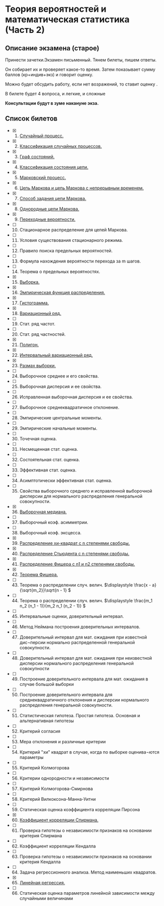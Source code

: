# Теория вероятностей и математическая статистика (Часть 2)

## Описание экзамена (старое)
Принести зачетки.Экзамен письменный. Тянем билеты, пишем ответы.

Он собирает их и проверяет какое-то время. Затем показывает сумму баллов (кр+индив+экз) и говорит оценку.

Можно будет обсудить работу, если нет возражений, то ставит оценку .

В билете будет 4 вопроса, и легкие, и сложные

**Консультации будут в зуме накануне экза.**

## Список билетов

- [x] 1. [Случайный процесс.](./question1/README.md)
- [x] 2. [Классификация случайных процессов.](./question2/README.md)
- [x] 3. [Граф состояний.](./question3/README.md)
- [x] 4. [Классификация состояния цепи.](./question4/README.md)
- [x] 5. [Марковский процесс.](./question5/README.md)
- [x] 6. [Цепь Маркова и цепь Маркова с непрерывным временем.](./question6/README.md)
- [x] 7. [Способ задания цепи Маркова.](./question7/README.md)
- [x] 8. [Однородные цепи Маркова.](./question8/README.md)
- [x] 9. [Переходные вероятности.](./question9/README.md)
- [ ] 10.	Стационарное распределение для цепей Маркова.
- [ ] 11. Условия существования стационарного режима.
- [ ] 12.	Правило поиска предельных вероятностей.
- [ ] 13.	Формула нахождения вероятности перехода за  m шагов.
- [ ] 14.	Теорема о предельных вероятностях.
- [x] 15.	[Выборка.](./question15/README.md)
- [x] 16.	[Эмпирическая функция распределения.](./question16/README.md)
- [x] 17.	[Гистограмма.](./question17/README.md)
- [x] 18.	[Вариационный ряд.](./question18/README.md)
- [ ] 19.	Стат. ряд частот.
- [ ] 20.	Стат. ряд частностей.
- [x] 21.	[Полигон.](./question21/README.md)
- [x] 22.	[Интервальный вариационный ряд.](./question22/README.md)
- [x] 23.	[Размах выборки.](./question23/README.md)
- [ ] 24.	Выборочное среднее и его свойства.
- [ ] 25.	Выборочная дисперсия и ее свойства.
- [ ] 26.	Исправленная выборочная дисперсия и ее свойства.
- [ ] 27.	Выборочное среднеквадратичное отклонение.
- [ ] 28.	Эмпирические центральные моменты. 
- [ ] 29.	Эмпирические начальные моменты.
- [ ] 30.	Точечная оценка.
- [ ] 31.	Несмещенная стат. оценка.
- [ ] 32.	Состоятельная стат. оценка.
- [ ] 33.	Эффективная стат. оценка.
- [ ] 34.	Асимптотически эффективная стат. оценка.
- [ ] 35.	Свойства выборочного среднего и исправленной выборочной дисперсии для нормального распределения генеральной совокупности. 
- [x] 36.	[Выборочная медиана.](./question36/README.md)
- [ ] 37.	Выборочный коэф. асимметрии.
- [ ] 38.	Выборочный коэф. эксцесса.
- [x] 39.	[Распределение хи-квадрат с n степенями свободы.](./question39/README.md)
- [x] 40.	[Распределение Стьюдента с n степенями свободы.](./question40/README.md)
- [x] 41.	[Распределение Фишера с n1 и n2 степенями свободы. ](./question41/README.md)
- [x] 42.	[Теорема Фишера.](./question42/README.md)
- [ ] 43.	Теорема о распределении случ. велич. $\displaystyle  \frac{x - a}{\sqrt{m_2}}\sqrt{n - 1} $
- [ ] 44.	Теорема о распределении случ. велич. $\displaystyle  \frac{m_1 n_2 (n_1 - 1)}{m_2 n_1 (n_2 - 1)} $
- [ ] 45.	Интервальные оценки, доверительный интервал.
- [ ] 46.	Метод Неймана построения доверительных интервалов.
- [ ] 47.	Доверительный интервал для мат. ожидания при известной дис¬персии нормально распределенной генеральной совокупности.
- [ ] 48.	Доверительный интервал для мат. ожидания при неизвестной дисперсии нормального распределения генеральной совокупности
- [ ] 49.	Построение доверительного интервала для мат. ожидания в случае большой выборки
- [ ] 50.	Построение доверительного интервала для среднеквадратичного отклонения и дисперсии нормального распределения генеральной совокупности.
- [ ] 51.	Статистическая гипотеза. Простая гипотеза. Основная и альтернативная гипотезы
- [ ] 52.	Критерий согласия
- [ ] 53.	Мера отклонения и различные критерии
- [ ] 54.	Критерий "хи" квадрат в случае, когда по выборке оценива¬ются параметры
- [ ] 55.	Критерий Колмогорова
- [ ] 56.	Критерии однородности и независимости
- [ ] 57.	Критерий Колмогорова-Смирнова 
- [ ] 58.	Критерий Вилкоксона-Манна-Уитни
- [ ] 59.	Статическая оценка коэффициента корреляции Пирсона
- [x] 60. [Коэффициент корреляции Спирмана.](./question60/README.md)
- [ ] 61. Проверка гипотезы о независимости признаков на основании критерия Спирмана
- [ ] 62. Коэффициент корреляции Кендалла
- [ ] 63. Проверка гипотезы о независимости признаков на основании критерия Кендалла
- [ ] 64. Задача регрессионного анализа. Метод наименьших квадратов.
- [x] 65. [Линейная регрессия.](./question65/README.md)
- [ ] 66. Статическая оценка параметров линейной зависимости между случайными величинами 
